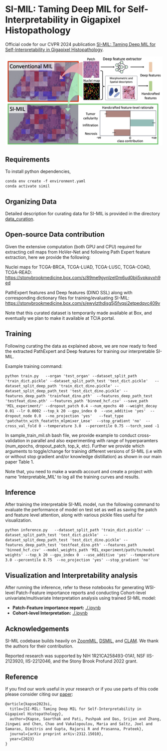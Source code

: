 

# SI-MIL: Taming Deep MIL for Self-Interpretability in Gigapixel Histopathology


Official code for our CVPR 2024 publication [SI-MIL: Taming Deep MIL for Self-Interpretability in Gigapixel Histopathology](https://arxiv.org/pdf/2312.15010). 

![teaser figure](./teaser.png)
## Requirements
To install python dependencies, 

```
conda env create -f environment.yaml
conda activate simil
```

## Organizing Data

Detailed description for curating data for SI-MIL is provided in the directory [data_curation](https://github.com/bmi-imaginelab/SI-MIL/tree/main/data_curation). 

## Open-source Data contribution

Given the extensive computation (both GPU and CPU) required for extracting cell maps from HoVer-Net and following Path Expert feature extraction, here we provide the following:

Nuclei maps for TCGA-BRCA, TCGA-LUAD, TCGA-LUSC, TCGA-COAD, TCGA-READ: https://stonybrookmedicine.box.com/s/89me9gynlzel0m6ud0bji5vpkqvxh9ed

PathExpert features and Deep features (DINO SSL) along with corresponding dictionary files for training/evaluating SI-MIL: https://stonybrookmedicine.box.com/s/ewylzthdisg5j5fvqsi2etpedqvc409v

Note that this curated dataset is temporarily made available at Box, and eventually we plan to make it available at TCIA portal. 


## Training

Following curating the data as explained above, we are now ready to feed the extracted PathExpert and Deep features for training our interpretable SI-MIL. 

Example training command:

```
python train.py   --organ 'test_organ' --dataset_split_path 'train_dict.pickle' --dataset_split_path_test 'test_dict.pickle'   --dataset_split_deep_path 'train_dict_dino.pickle' --dataset_split_deep_path_test 'test_dict_dino.pickle' --features_deep_path 'trainfeat_dino.pth'  --features_deep_path_test 'testfeat_dino.pth' --features_path 'binned_hcf.csv' --save_path 'MIL_experiment/' --dropout_patch 0.4 --num_epochs 40 --weight_decay 0.01 --lr 0.0002 --top_k 20 --gpu_index 0  --use_additive 'yes'  --dropout_node 0.0  --no_projection 'yes'   --feat_type 'patchattn_with_featattn_mlpmixer_Lmse'  --stop_gradient 'no'  --cross_val_fold 0 --temperature 3.0  --percentile 0.75 --torch_seed -1
```

In sample_train_mil.sh bash file, we provide example to conduct cross-validation in parallel and also experimenting with range of hyperparamters (num_epochs, dropout_patch, top_k, etc). Further we provide which arguments to toggle/change for training different versions of SI-MIL (i.e with or without stop gradient and/or knowledge distillation) as shown in our main paper Table 1. 

Note that, you need to make a wandb account and create a project with name 'Interpretable_MIL' to log all the training curves and results. 

## Inference

After training the interpretable SI-MIL model, run the following command to evaluate the performance of model on test set as well as saving the patch and feature level attention, along with various pickle files useful for visualization.

```
python inference.py   --dataset_split_path 'train_dict.pickle' --dataset_split_path_test 'test_dict.pickle'  --dataset_split_deep_path_test 'test_dict_dino.pickle' --features_deep_path_test 'testfeat_dino.pth' --features_path 'binned_hcf.csv' --model_weights_path 'MIL_experiment/path/to/model weights' --top_k 20 --gpu_index 0  --use_additive 'yes' --temperature 3.0 --percentile 0.75  --no_projection 'yes' --stop_gradient 'no' 
```

## Visualization and Interpretability analysis

After running the inference, refer to these notebooks for generating WSI-level Patch-Feature importance reports and conducting Cohort-level univariate/multivariate Interpretation analysis using trained SI-MIL model:

* **Patch-Feature importance report:** [./.ipynb](./.ipynb)
* **Cohort-level Interpretation:** [./.ipynb](./.ipynb) 



## Acknowledgements

SI-MIL codebase builds heavily on [ZoomMIL](https://github.com/histocartography/zoommil), [DSMIL](https://github.com/binli123/dsmil-wsi), and [CLAM](https://github.com/mahmoodlab/CLAM). We thank the authors for their contribution.

Reported research was supported by NIH 1R21CA258493-01A1, NSF IIS-2123920, IIS-2212046, and the Stony Brook Profund 2022 grant. 

## Reference

If you find our work useful in your research or if you use parts of this code please consider citing our [paper](https://arxiv.org/pdf/2312.15010):

```
@article{kapse2023si,
  title={SI-MIL: Taming Deep MIL for Self-Interpretability in Gigapixel Histopathology},
  author={Kapse, Saarthak and Pati, Pushpak and Das, Srijan and Zhang, Jingwei and Chen, Chao and Vakalopoulou, Maria and Saltz, Joel and Samaras, Dimitris and Gupta, Rajarsi R and Prasanna, Prateek},
  journal={arXiv preprint arXiv:2312.15010},
  year={2023}
}
```

